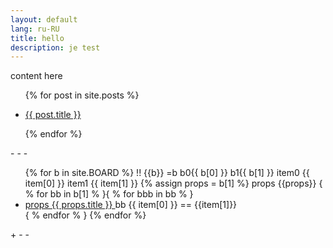 ```yaml
---
layout: default
lang: ru-RU
title: hello
description: je test
---
```


content here

<ul class="entries">
  {% for post in site.posts %}
 
  <li>
    <a href="{{ post.url }}">
      <p>{{ post.title }}</p>
    </a>
  </li>
 
  {% endfor %}
</ul>
- - -
<!-- https://github.com/shopify/liquid/wiki/liquid-for-designers -->
<ul>
  {% for b in site.BOARD %}
    !! {{b}} =b
    b0{{ b[0] }}
    b1{{ b[1] }}
    item0 {{ item[0] }}
    item1 {{ item[1] }}
    {% assign props = b[1] %}
    props {{props}}
    { % for bb in b[1] % }{ % for bbb in bb % }
      <li><a href="{{ props.permalink }}">
        props {{ props.title }}
        </a>
      bb {{ item[0] }} == {{item[1]}}
      </li>
    { % endfor % }
  {% endfor %}
</ul>
+ - - 
